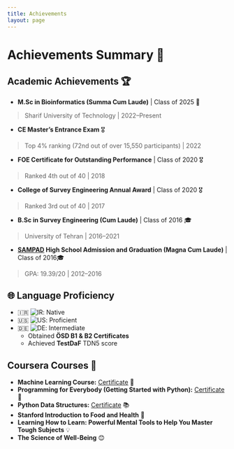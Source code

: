 ```yaml
---
title: Achievements
layout: page
---
```


# Achievements Summary 🎉

## Academic Achievements 🏆

- **M.Sc in Bioinformatics (Summa Cum Laude)**  | Class of 2025 🥇
>  Sharif University of Technology | 2022–Present   
- **CE Master’s Entrance Exam**  🎖️
>  Top 4% ranking (72nd out of over 15,550 participants) | 2022   
- **FOE Certificate for Outstanding Performance** | Class of 2020  🎖️
>  Ranked 4th out of 40 | 2018 
- **College of Survey Engineering Annual Award** | Class of 2020  🎖️
>  Ranked 3rd out of 40 | 2017
- **B.Sc in Survey Engineering (Cum Laude)**  | Class of 2016 🎓
>  University of Tehran | 2016–2021  
- **[SAMPAD](https://en.wikipedia.org/wiki/National_Organization_for_Development_of_Exceptional_Talents) High School Admission and Graduation (Magna Cum Laude)** | Class of 2016🎓
>  GPA: 19.39/20 | 2012–2016


## 🌐 Language Proficiency

- 🇮🇷 ![IR](https://img.shields.io/badge/-Persian_(Farsi)-%23caffbf): Native
- 🇺🇸 ![US](https://img.shields.io/badge/-English-%23a0c4ff): Proficient
- 🇩🇪 ![DE](https://img.shields.io/badge/-German-%23fdffb6): Intermediate
  - Obtained **ÖSD B1 & B2 Certificates**
  - Achieved **TestDaF** TDN5 score


## Coursera Courses 🔗

- **Machine Learning Course:** [Certificate](https://www.coursera.org/share/41064d9212c0551665c19a73c05d0eb8) 🤖
- **Programming for Everybody (Getting Started with Python):** [Certificate](https://coursera.org/verify/MA66HJBGGNVS) 🐍
- **Python Data Structures:** [Certificate](https://coursera.org/verify/FRL2UGTYKZJM) 📚
- **Stanford Introduction to Food and Health** 🍎
- **Learning How to Learn: Powerful Mental Tools to Help You Master Tough Subjects** 💡
- **The Science of Well-Being** 😊

